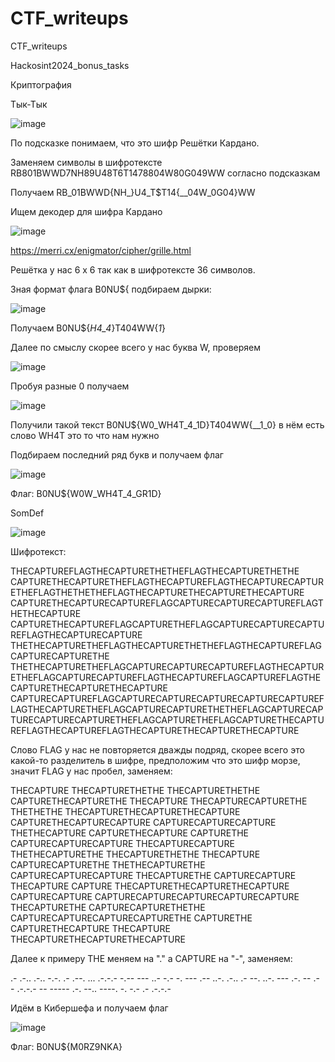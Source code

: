 # CTF_writeups
CTF_writeups

Hackosint2024_bonus_tasks

Криптография

Тык-Тык

![image](https://github.com/Re-An1mat0r/CTF_writeups/assets/127856250/149f884a-735a-4552-aacc-7e3c1efba952)

По подсказке понимаем, что это шифр Решётки Кардано.

Заменяем символы в шифротексте RB801BWWD7NH89U48T6T1478804W80G049WW согласно подсказкам

Получаем RB_01BWWD{NH_}U4_T$T14{__04W_0G04}WW

Ищем декодер для шифра Кардано

![image](https://github.com/Re-An1mat0r/CTF_writeups/assets/127856250/cfc65f72-3d57-4335-88c9-f4df45e843fe)

https://merri.cx/enigmator/cipher/grille.html

Решётка у нас 6 х 6 так как в шифротексте 36 символов.
 
Зная формат флага B0NU${ подбираем дырки:

![image](https://github.com/Re-An1mat0r/CTF_writeups/assets/127856250/29070c28-91c0-4082-b707-442702d8d424)

Получаем B0NU${_H4_4_}T404WW{_1_}

Далее по смыслу скорее всего у нас буква W, проверяем

![image](https://github.com/Re-An1mat0r/CTF_writeups/assets/127856250/6374b56b-df33-4402-b6e9-6fcd62a7d969)

Пробуя разные 0 получаем

![image](https://github.com/Re-An1mat0r/CTF_writeups/assets/127856250/cae7e653-9dd5-45fa-8716-dd3f68c573c5)

Получили такой текст B0NU${W0_WH4T_4_1D}T404WW{__1_0} в нём есть слово WH4T это то что нам нужно

Подбираем последний ряд букв и получаем флаг

![image](https://github.com/Re-An1mat0r/CTF_writeups/assets/127856250/4374db41-ca68-48fb-a587-6b20755dfd16)

Флаг: B0NU${W0W_WH4T_4_GR1D}


SomDef

![image](https://github.com/Re-An1mat0r/CTF_writeups/assets/127856250/2e0298c3-520f-44ef-8d67-1c28745e464d)

Шифротекст:

THECAPTUREFLAGTHECAPTURETHETHEFLAGTHECAPTURETHETHE
CAPTURETHECAPTURETHEFLAGTHECAPTUREFLAGTHECAPTURECAPTURETHEFLAGTHETHETHEFLAGTHECAPTURETHECAPTURETHECAPTURE
CAPTURETHECAPTURECAPTUREFLAGCAPTURECAPTURECAPTUREFLAGTHETHECAPTURE
CAPTURETHECAPTUREFLAGCAPTURETHEFLAGCAPTURECAPTURECAPTUREFLAGTHECAPTURECAPTURE
THETHECAPTURETHEFLAGTHECAPTURETHETHEFLAGTHECAPTUREFLAGCAPTURECAPTURETHE
THETHECAPTURETHEFLAGCAPTURECAPTURECAPTUREFLAGTHECAPTURETHEFLAGCAPTURECAPTUREFLAGTHECAPTUREFLAGCAPTUREFLAGTHECAPTURETHECAPTURETHECAPTURE
CAPTURECAPTUREFLAGCAPTURECAPTURECAPTURECAPTURECAPTUREFLAGTHECAPTURETHEFLAGCAPTURECAPTURETHETHEFLAGCAPTURECAPTURECAPTURECAPTURETHEFLAGCAPTURETHEFLAGCAPTURETHECAPTUREFLAGTHECAPTUREFLAGTHECAPTURETHECAPTURETHECAPTURE

Слово FLAG у нас не повторяется дважды подряд, скорее всего это какой-то разделитель в шифре, предположим что это шифр морзе, значит FLAG у нас пробел, заменяем:

THECAPTURE THECAPTURETHETHE THECAPTURETHETHE
CAPTURETHECAPTURETHE THECAPTURE THECAPTURECAPTURETHE THETHETHE THECAPTURETHECAPTURETHECAPTURE
CAPTURETHECAPTURECAPTURE CAPTURECAPTURECAPTURE THETHECAPTURE
CAPTURETHECAPTURE CAPTURETHE CAPTURECAPTURECAPTURE THECAPTURECAPTURE
THETHECAPTURETHE THECAPTURETHETHE THECAPTURE CAPTURECAPTURETHE
THETHECAPTURETHE CAPTURECAPTURECAPTURE THECAPTURETHE CAPTURECAPTURE THECAPTURE CAPTURE THECAPTURETHECAPTURETHECAPTURE
CAPTURECAPTURE CAPTURECAPTURECAPTURECAPTURECAPTURE THECAPTURETHE CAPTURECAPTURETHETHE CAPTURECAPTURECAPTURECAPTURETHE CAPTURETHE CAPTURETHECAPTURE THECAPTURE THECAPTURETHECAPTURETHECAPTURE

Далее к примеру THE меняем на "." а CAPTURE на "-", заменяем:

.- .-.. .-..
-.-. .- .--. ... .-.-.-
-.-- --- ..-
-.- -. --- .--
..-. .-.. .- --.
..-. --- .-. -- .- - .-.-.-
-- ----- .-. --.. ----. -. -.- .- .-.-.-

Идём в Кибершефа и получаем флаг

![image](https://github.com/Re-An1mat0r/CTF_writeups/assets/127856250/85a3f3c0-3625-4d73-9aa1-4c5675b89b84)

Флаг: B0NU${M0RZ9NKA}






